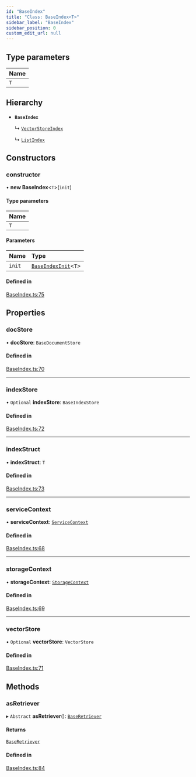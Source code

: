 ```yaml
---
id: "BaseIndex"
title: "Class: BaseIndex<T>"
sidebar_label: "BaseIndex"
sidebar_position: 0
custom_edit_url: null
---
```


## Type parameters

| Name |
| :------ |
| `T` |

## Hierarchy

- **`BaseIndex`**

  ↳ [`VectorStoreIndex`](VectorStoreIndex.md)

  ↳ [`ListIndex`](ListIndex.md)

## Constructors

### constructor

• **new BaseIndex**<`T`\>(`init`)

#### Type parameters

| Name |
| :------ |
| `T` |

#### Parameters

| Name | Type |
| :------ | :------ |
| `init` | [`BaseIndexInit`](../interfaces/BaseIndexInit.md)<`T`\> |

#### Defined in

[BaseIndex.ts:75](https://github.com/run-llama/llamascript/blob/4649536/packages/core/src/BaseIndex.ts#L75)

## Properties

### docStore

• **docStore**: `BaseDocumentStore`

#### Defined in

[BaseIndex.ts:70](https://github.com/run-llama/llamascript/blob/4649536/packages/core/src/BaseIndex.ts#L70)

___

### indexStore

• `Optional` **indexStore**: `BaseIndexStore`

#### Defined in

[BaseIndex.ts:72](https://github.com/run-llama/llamascript/blob/4649536/packages/core/src/BaseIndex.ts#L72)

___

### indexStruct

• **indexStruct**: `T`

#### Defined in

[BaseIndex.ts:73](https://github.com/run-llama/llamascript/blob/4649536/packages/core/src/BaseIndex.ts#L73)

___

### serviceContext

• **serviceContext**: [`ServiceContext`](../interfaces/ServiceContext.md)

#### Defined in

[BaseIndex.ts:68](https://github.com/run-llama/llamascript/blob/4649536/packages/core/src/BaseIndex.ts#L68)

___

### storageContext

• **storageContext**: [`StorageContext`](../interfaces/StorageContext.md)

#### Defined in

[BaseIndex.ts:69](https://github.com/run-llama/llamascript/blob/4649536/packages/core/src/BaseIndex.ts#L69)

___

### vectorStore

• `Optional` **vectorStore**: `VectorStore`

#### Defined in

[BaseIndex.ts:71](https://github.com/run-llama/llamascript/blob/4649536/packages/core/src/BaseIndex.ts#L71)

## Methods

### asRetriever

▸ `Abstract` **asRetriever**(): [`BaseRetriever`](../interfaces/BaseRetriever.md)

#### Returns

[`BaseRetriever`](../interfaces/BaseRetriever.md)

#### Defined in

[BaseIndex.ts:84](https://github.com/run-llama/llamascript/blob/4649536/packages/core/src/BaseIndex.ts#L84)
